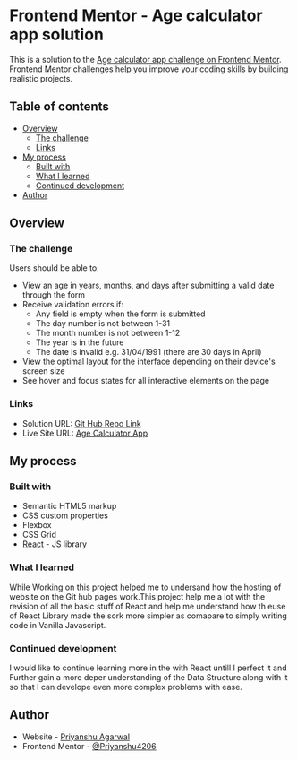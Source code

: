 # Frontend Mentor - Age calculator app solution

This is a solution to the [Age calculator app challenge on Frontend Mentor](https://www.frontendmentor.io/challenges/age-calculator-app-dF9DFFpj-Q). Frontend Mentor challenges help you improve your coding skills by building realistic projects. 

## Table of contents

- [Overview](#overview)
  - [The challenge](#the-challenge)
  - [Links](#links)
- [My process](#my-process)
  - [Built with](#built-with)
  - [What I learned](#what-i-learned)
  - [Continued development](#continued-development)
- [Author](#author)

## Overview

### The challenge

Users should be able to:

- View an age in years, months, and days after submitting a valid date through the form
- Receive validation errors if:
  - Any field is empty when the form is submitted
  - The day number is not between 1-31
  - The month number is not between 1-12
  - The year is in the future
  - The date is invalid e.g. 31/04/1991 (there are 30 days in April)
- View the optimal layout for the interface depending on their device's screen size
- See hover and focus states for all interactive elements on the page

### Links

- Solution URL: [Git Hub Repo Link](https://github.com/Priyanshu4206/age-calculator-app)
- Live Site URL: [Age Calculator App](https://priyanshu4206.github.io/age-calculator-app/)

## My process

### Built with

- Semantic HTML5 markup
- CSS custom properties
- Flexbox
- CSS Grid
- [React](https://reactjs.org/) - JS library

### What I learned

While Working on this project helped me to undersand how the hosting of website on the Git hub pages work.This project help me a lot with the revision of all the basic stuff of React and help me understand how th euse of React Library made the sork more simpler as comapare to simply writing code in Vanilla Javascript. 

### Continued development

I would like to continue learning more in the with React untill I perfect it and Further gain a more deper understanding of the Data Structure along with it so that I can develope even more complex problems with ease.

## Author

- Website - [Priyanshu Agarwal](#)
- Frontend Mentor - [@Priyanshu4206](https://www.frontendmentor.io/profile/Priyanshu4206)